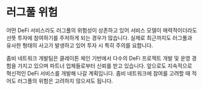 # 러그풀 위험

어떤 DeFi 서비스라도 러그풀의 위험성이 상존하고 있어 서비스 모델이 매력적이더라도 선뜻 투자에 참여하기를 주저하게 되는 경우가 많습니다. 실제로 최근까지도 러그풀과 유사한 형태의 사고가 발생하고 있어 투자 시 특히 주의를 요합니다.

좀비 네트워크 개발팀은 클레이튼 체인 기반에서 다수의 DeFi 프로젝트 개발 및 운영 경험을 가지고 있으며 파트너 업체들로부터 신뢰를 받고 있습니다. 앞으로도 지속적으로 혁신적인 DeFi 서비스를 개발해 나갈 계획입니다. 좀비 네트워크에 참여를 고려할 때 적어도 러그풀의 위험은 고려하지 않으셔도 됩니다.
